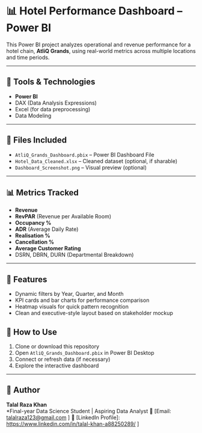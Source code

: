 # 📊 Hotel Performance Dashboard – Power BI

This Power BI project analyzes operational and revenue performance for a hotel chain, **AtliQ Grands**, using real-world metrics across multiple locations and time periods.

---

## 🚀 Tools & Technologies

- **Power BI**
- DAX (Data Analysis Expressions)
- Excel (for data preprocessing)
- Data Modeling

---

## 📁 Files Included

- `AtliQ_Grands_Dashboard.pbix` – Power BI Dashboard File  
- `Hotel_Data_Cleaned.xlsx` – Cleaned dataset (optional, if sharable)  
- `Dashboard_Screenshot.png` – Visual preview (optional)

---

## 📊 Metrics Tracked

- **Revenue**
- **RevPAR** (Revenue per Available Room)
- **Occupancy %**
- **ADR** (Average Daily Rate)
- **Realisation %**
- **Cancellation %**
- **Average Customer Rating**
- DSRN, DBRN, DURN (Departmental Breakdown)

---

## 🧠 Features

- Dynamic filters by Year, Quarter, and Month
- KPI cards and bar charts for performance comparison
- Heatmap visuals for quick pattern recognition
- Clean and executive-style layout based on stakeholder mockup

## 🔗 How to Use

1. Clone or download this repository
2. Open `AtliQ_Grands_Dashboard.pbix` in Power BI Desktop
3. Connect or refresh data (if necessary)
4. Explore the interactive dashboard

---

## 👤 Author

**Talal Raza Khan**  
*Final-year Data Science Student | Aspiring Data Analyst
📧 [Email: talalraza123@gmail.com ] 
🔗 [LinkedIn Profile]: https://www.linkedin.com/in/talal-khan-a88250289/  ]

